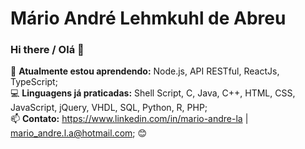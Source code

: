 # Mário André Lehmkuhl de Abreu

### Hi there / Olá 👋

🌱 <b>Atualmente estou aprendendo:</b> Node.js, API RESTful, ReactJs, TypeScript;
<br>
💻 <b>Linguagens já praticadas:</b> Shell Script, C, Java, C++, HTML, CSS, JavaScript, jQuery, VHDL, SQL, Python, R, PHP;
<br>
📫 <b>Contato:</b> https://www.linkedin.com/in/mario-andre-la | mario_andre.l.a@hotmail.com;
:blush:

<!--
**marioandre01/marioandre01** is a ✨ _special_ ✨ repository because its `README.md` (this file) appears on your GitHub profile.

Here are some ideas to get you started:

- 🔭 I’m currently working on ...
- 🌱 I’m currently learning ...
- 👯 I’m looking to collaborate on ...
- 🤔 I’m looking for help with ...
- 💬 Ask me about ...
- 📫 How to reach me: ...
- 😄 Pronouns: ...
- ⚡ Fun fact: ...
- 🎓
:blush:
-->
